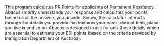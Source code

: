 This program calculates PR Points for applicants of Permanent Residency. Abacus smartly understands your response and calculates your points based on all the answers you provide. 
Simply, the calculator interacts through the details you provide that includes your name, date of birth, place you live in and so on. Abacus is designed to ask for only those details which are essential to estimate your EOI points (based on the criteria provided by Immigration Department of Australia).
